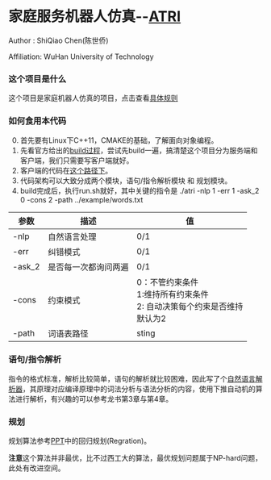 # 家庭服务机器人仿真--[ATRI](ATRI "高性能哒~")
Author : ShiQiao Chen(陈世侨)


Affiliation: WuHan University of Technology

### 这个项目是什么
这个项目是家庭机器人仿真的项目，点击查看[具体规则](ATRI/doc/2013/HomeRule2013.pdf "你说的对，但是这比赛规则已经从13年开始就基本不变了，而且13年那一版本的规则才是 detail 最多的")



### 如何食用本代码
0. 首先要有Linux下C++11，CMAKE的基础，了解面向对象编程。
1. 先看官方给出的[build过程](ATRI/doc/2013/build.pdf)，尝试先build一遍，搞清楚这个项目分为服务端和客户端，我们只需要写客户端就好。
2. 客户端的代码在[这个路径下](ATRI/example)。
3. 代码架构可以大致分成两个模块，语句/指令解析模块 和 规划模块。
4. build完成后，执行run.sh就好，其中关键的指令是
./atri -nlp 1 -err 1 -ask_2 0 -cons 2 -path ../example/words.txt

|参数| 描述| 值|
|-|-|-|
|-nlp|自然语言处理|0/1|
|-err|纠错模式|0/1|
|-ask_2|是否每一次都询问两遍|0/1|
|-cons|约束模式|0：不管约束条件<br>1:维持所有约束条件<br>2: 自动决策每个约束是否维持<br> 默认为2|
|-path|词语表路径|sting|


### 语句/指令解析
指令的格式标准，解析比较简单，语句的解析就比较困难，因此写了个[自然语言解析器](ATRI/example/parser.hpp)，其原理对应编译原理中的词法分析与语法分析的内容，使用下推自动机的算法进行解析，有兴趣的可以参考龙书第3章与第4章。

### 规划
规划算法参考[PPT](ATRI/doc/planning_slides.pdf)中的回归规划(Regration)。

**注意**这个算法并非最优，比不过西工大的算法，最优规划问题属于NP-hard问题，此处有改进空间。

